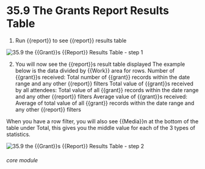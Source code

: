 # 35.9 The Grants Report Results Table

1.  Run {{report}} to see {{report}} results table

![35.9 the {{Grant}}s {{Report}} Results Table - step 1](35.9_the_Grants_Report_Results_Table_im_1.png)

2. You will now see the {{report}}s result table displayed
The example below is the data divided by {{Work}} area for rows.
Number of {{grant}}s received: Total number of {{grant}} records within the date range and any other {{report}} filters
Total value of {{grant}}s received by all attendees: Total value of all {{grant}} records within the date range and any other {{report}} filters
Average value of {{grant}}s received: Average of total value of all {{grant}} records within the date range and any other {{report}} filters

When you have a row filter, you will also see {{Media}}n at the bottom of the table under Total, this gives you the middle value for each of the 3 types of statistics.

![35.9 the {{Grant}}s {{Report}} Results Table - step 2](35.9_the_Grants_Report_Results_Table_im_2.png)


###### core module
